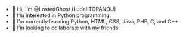 - 👋 Hi, I’m @LostedGhost (Ludel TOPANOU)
- 👀 I’m interested in Python programming.
- 🌱 I’m currently learning Python, HTML, CSS, Java, PHP, C, and C++.
- 💞️ I’m looking to collaborate with my friends.


<!---
LostedGhost/LostedGhost is a ✨ special ✨ repository because its `README.md` (this file) appears on your GitHub profile.
You can click the Preview link to take a look at your changes.
--->
